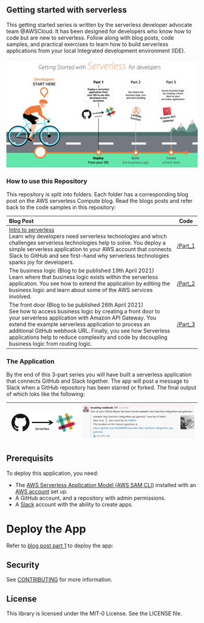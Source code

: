 ## Getting started with serverless

This getting started series is written by the serverless developer advocate team @AWSCloud. It has been designed for developers who know how to code but are new to serverless. Follow along with blog posts, code samples, and practical exercises to learn how to build serverless applications from your local Integrated development environment (IDE).

![img](/resources/gettingstarted-developer.png)



### How to use this Repository

This repository is split into folders. Each folder has a corresponding blog post on the AWS serverless Compute blog. Read the blogs posts and refer back to the code samples in this repository:

| Blog Post                                                                                                                                                                                                                                                                                                                                                                 | Code               |
| :------------------------------------------------------------------------------------------------------------------------------------------------------------------------------------------------------------------------------------------------------------------------------------------------------------------------------------------------------------------------ | ------------------ |
| [Intro to serverless](https://aws.amazon.com/blogs/compute/getting-started-with-serverless-for-developers-part-1/) <br> Learn why developers need serverless technologies and which challenges serverless technologies help to solve. You deploy a simple serverless application to your AWS account that connects Slack to GitHub and see first-hand why serverless technologies sparks joy for developers.                                                     | [/Part_1](/part_1) |
| The business logic (Blog to be published 19th April 2021) <br> Learn where that business logic exists within the serverless application. You see how to extend the application by editing the business logic and learn about some of the AWS services involved.                                                                                                                                          | [/Part_2](/part_2) |
| The front door (Blog to be published 26th April 2021) <br> See how to access business logic by creating a front door to your serverless application with Amazon API Gateway. You extend the example serverless application to process an additional GitHub webhook URL. Finally, you see how Serverless applications help to reduce complexity and code by decoupling business logic from routing logic. | [/Part_3](/part_3) |


### The Application

By the end of this 3-part series you will have built a serverless application that connects GitHub and Slack together. The app will post a message to Slack when a GitHub repository has been starred or forked. The final output of which loks like the following:


| ![simple Serverless](/resources/simpleserverless.png) | ![GitHub to Slack](/resources/slackpost.png) |
| :---------------------------------------------------- | -------------------------------------------- |


## Prerequisits

To deploy this application, you need:
* The [AWS Serverless Application Model (AWS SAM CLI)](https://docs.aws.amazon.com/serverless-application-model/latest/developerguide/serverless-sam-cli-install.html) installed with an [AWS account](https://aws.amazon.com/premiumsupport/knowledge-center/create-and-activate-aws-account/) set up.
* A GitHub account, and a repository with admin permissions.
* A [Slack](https://slack.com/) account with the ability to create apps.


# Deploy the App
Refer to [blog post part 1](https://aws.amazon.com/blogs/compute/getting-started-with-serverless-for-developers-part-1#attachment_13811) to deploy the app:


## Security

See [CONTRIBUTING](CONTRIBUTING.md#security-issue-notifications) for more information.

## License

This library is licensed under the MIT-0 License. See the LICENSE file.

